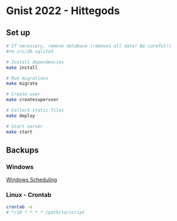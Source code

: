 # Gnist 2022 - Hittegods

## Set up

```bash
# If necessary, remove database (removes all data! Be careful!)
#rm src/db.sqlite3

# Install dependencies
make install

# Run migrations
make migrate

# Create user
make createsuperuser

# Collect static files
make deploy

# Start server
make start
```

## Backups

### Windows

[Windows Scheduling](https://www.esri.com/arcgis-blog/products/product/analytics/scheduling-a-python-script-or-model-to-run-at-a-prescribed-time/)

### Linux - Crontab

```bash
crontab -e
# */10 * * * * /path/to/script
```
